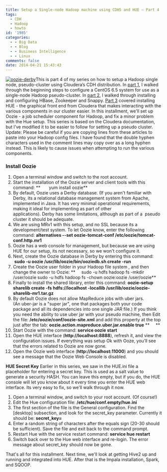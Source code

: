 ```yaml
---
title: Setup a Single-node Hadoop machine using CDH5 and HUE – Part 4
tags:
  - CDH
  - Hadoop
  - howto
id: '1985'
categories:
  - - Big Data
  - - Blog
  - - Business Intelligence
  - - Linux
comments: false
date: 2014-04-21 15:43:43
---
```


[![oozie-derby](http://edpflager.com/wp-content/uploads/2014/04/oozie-derby.png)](http://edpflager.com/wp-content/uploads/2014/04/oozie-derby.png)This is part 4 of my series on how to setup a Hadoop single node, pseudo-cluster using Cloudera’s CDH distribution. In [part 1](http://edpflager.com/?p=1945 "Setup a Single-node Hadoop machine using CDH5 and HUE – Part 1"), I walked through the beginning steps to configure a CentOS 6.5 system for use as a single-node Hadoop pseudo-cluster. In [part 2](http://edpflager.com/?p=1964 "Setup a Single-node Hadoop machine using CDH5 and HUE – Part 2"), I walked through installing and configuring HBase, Zookeeper and Snappy. [Part 3](http://edpflager.com/?p=1973 "Setup a Single-node Hadoop machine using CDH5 and HUE – Part 3") covered installing HUE - the graphical front end from Cloudera that makes interacting with the various components in our cluster easier.  In this installment, we'll set up Oozie - a job scheduler component for Hadoop, and fix a minor problem with the Hue setup. This series is based on the Cloudera documentation, but I’ve modified it to be easier to follow for setting up a pseudo cluster. Update: Please be careful if you are copying lines from these articles to paste into your Hadoop config files. I have found that the double hyphen characters used in the comment lines may copy over as a long hyphen instead. This is likely to cause issues when attempting to run the various components.
<!-- more -->
### Install Oozie

1.  Open a terminal window and switch to the root account.
2.  Start the installation of the Oozie server and client tools with this command: **       yum install oozie**
3.  By default, Oozie uses a Derby database. (If you aren't familiar with Derby, its a relational database management system from Apache, implemented in Java. It has very minimal operational requirements, making it ideal for implementing as part of other applications). Derby has some limitations, although as part of a  pseudo cluster it should be adequate.
4.  We are using MRv1 with this setup, and no SSL because its a development/test system. To let Oozie know, enter the following command: **alternatives --set oozie-tomcat-conf /etc/oozie/tomcat-conf.http.mr1**
5.  Oozie has a web console for management, but because we are using HUE for our setup, its not necessary, so we won't configure it.
6.  Next, create the Oozie database in Derby by entering this command:      **sudo -u oozie /usr/lib/oozie/bin/ooziedb.sh create -run**
7.  Create the Oozie user folder in your Hadoop file system , and then change the owner to Oozie: **     sudo -u hdfs hadoop fs -mkdir /user/oozie sudo -u hdfs hadoop fs -chown oozie:oozie /user/oozie**
8.  Finally to install the shared library, enter this command: **oozie-setup sharelib create -fs hdfs://localhost -locallib /usr/lib/oozie/oozie-sharelib-mr1.tar.gz**
9.  By default Oozie does not allow MapReduce jobs with uber jars. (An uber-jar is a "super jar", one that packages both your code package and all its dependencies into one single JAR file.) If you think you need the ability to use uber jar with your pseudo machine, then Edit the file: **/etc/oozie/conf/oozie-site.xml** and add this property at the top just after the <configuration> tab: **<property> <name>oozie.action.mapreduce.uber.jar.enable</name> <value>true</value>** **     </property>**
10.  Start Oozie with the command: **service oozie start**
11.  Open the HUE interface (**http://localhost:8888**), refresh it, and view the configuration issues. If everything was setup Ok with Ooze, you’ll see that the errors related to Oozie are now gone.
12.  Open the Oozie web interface (**http://localhost:11000**) and you should see a message that the Oozie Web Console is disabled.

**HUE Secret Key** Earlier in this series, we saw in the HUE.ini file a placeholder for entering a secret key. This is used as a salt value to generate a security HASH. You can leave this empty, but if you do, the HUE console will let you know about it every time you enter the HUE web interface. Its very easy to fix, so we'll walk through it now.

1.  Open a terminal window, and switch to your root account. (Of course!)
2.  Edit the Hue configuration file: **/etc/hue/conf.empty/hue.ini**
3.  The first section of the file is the General configuration. Find the \[desktop\] subsection, and look for the secret\_key parameter. Currently it should be: **secret\_key=**
4.  Enter a random string of characters after the equals sign (20-30 should be sufficient). Save the file and exit back to the command prompt.
5.  Restart Hue with the service restart command: **service hue restart**
6.  Switch back over to the Hue web interface and re-login. The error message about secret\_key should now be gone.

That's all for this installment. Next time, we'll look at getting Hive2 up and running and integrated into HUE. After that is the Impala installation, Spark, and SQOOP.